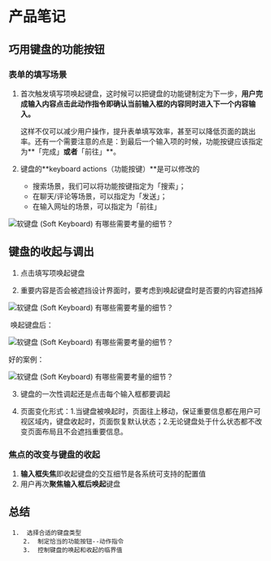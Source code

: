 #    产品笔记

## 巧用键盘的功能按钮

### 表单的填写场景

1. 首次触发填写项唤起键盘，这时候可以把键盘的功能键制定为下一步，**用户完成输入内容点击此动作指令即确认当前输入框的内容同时进入下一个内容输入。**

   这样不仅可以减少用户操作，提升表单填写效率，甚至可以降低页面的跳出率。还有一个需要注意的点是：到最后一个输入项的时候，功能按键应该指定为**「完成」**或者**「前往」**。

2. 键盘的**keyboard actions（功能按键）**是可以修改的

   + 搜索场景，我们可以将功能按键指定为「搜索」；
   + 在聊天/评论等场景，可以指定为「发送」；
   + 在输入网址的场景，可以指定为「前往」

![软键盘 (Soft Keyboard) 有哪些需要考量的细节？](http://image.woshipm.com/wp-files/2020/10/Bg7GZsn1AGkdMZz1G0Hp.png)

##  键盘的收起与调出

1. 点击填写项唤起键盘

2. 重要内容是否会被遮挡设计界面时，要考虑到唤起键盘时是否要的内容遮挡掉

![软键盘 (Soft Keyboard) 有哪些需要考量的细节？](http://image.woshipm.com/wp-files/2020/10/bUHh9xlSh7SKaL1PDOjY.png)

​       唤起键盘后：

![软键盘 (Soft Keyboard) 有哪些需要考量的细节？](http://image.woshipm.com/wp-files/2020/10/OdaYTwjJH5j259Qi55Vb.png)

好的案例：

![软键盘 (Soft Keyboard) 有哪些需要考量的细节？](http://image.woshipm.com/wp-files/2020/10/vq8KmfzYGHWksve7S3ZO.png)

3. 键盘的一次性调起还是点击每个输入框都要调起

4.  页面变化形式：1.当键盘被唤起时，页面往上移动，保证重要信息都在用户可视区域内，键盘收起时，页面恢复默认状态；2.无论键盘处于什么状态都不改变页面布局且不会遮挡重要信息。

### 焦点的改变与键盘的收起

1.  **输入框失焦**即收起键盘的交互细节是各系统可支持的配置值
2. 用户再次**聚焦输入框后唤起**键盘

## 总结

     1.  选择合适的键盘类型
        2.  制定恰当的功能按钮--动作指令
        3.  控制键盘的唤起和收起的临界值
